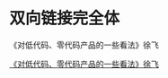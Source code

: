 # 双向链接完全体

<Link to="https://mgear-file.oss-cn-shanghai.aliyuncs.com/Image%20Scrubber.html">《对低代码、零代码产品的一些看法》徐飞</Link>

[《对低代码、零代码产品的一些看法》徐飞](https://mgear-file.oss-cn-shanghai.aliyuncs.com/Image%20Scrubber.html)